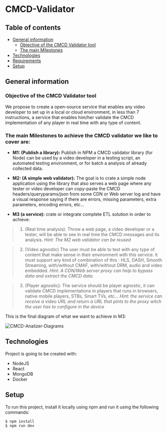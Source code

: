 # CMCD-Validator

## Table of contents
* [General information](#general-info)
	* [Objective of the CMCD Validator tool](#objetives-of-the-CMCD-validator-tool)
    * [The main Milestones](#the-main-Milestones)
* [Technologies](#technologies)
* [Requirements](#requirements)
* [Setup](#setup)


## General information

### Objective of the CMCD Validator tool
We propose to create a open-source service that enables any video developer to set up in a local or cloud environment, in less than 7 instructions, a service that enables him/her validate the CMCD implementation of any player in real time with any type of content.

### The main Milestones to achieve the CMCD validator we like to cover are:

* **M1: (Publish a library):** Publish in NPM a CMCD validator library (for Node) can be used by a video developer in a testing script, an automated testing environment, or for batch a analysis of already collected data.

* **M2: (A simple web validator):** The goal is to crate a simple node application using the library that also serves a web page where any tester or video developer can copy-paste the CMCD headers/queryparams/json from some CDN or Web server log and have a visual response saying if there are errors, missing parameters, extra parameters, encoding errors, etc...

* **M3 (a service):** crate or integrate complete ETL solution in order to achieve:   

> 1.  (Real time analysis): Throw a web page, a video developer or a tester, will be able to see in real time the CMCD messages and its analysis.  _Hint: The M2 web validator can be reused_

> 2.  (Video agnostic) The user must be able to test with any type of content that make sense in their environment with this service. it must support any kind of combination of this : HLS, DASH, Smooth Streaming, with/without CMAF, with/without DRM, audio and video embedded.  _Hint: A CDN/Web server proxy can help to bypass data and extract the CMCD data._

> 3.  (Player agnostic): The service should be player agnostic, it can validate CMCD implementations in players that runs in browsers, native mobile players, STBs, Smart TVs, etc...  _Hint: the service can receive a video URL and return a URL that pints to the proxy witch the user has to configure in the device_

This is the final diagram of what we want to achieve in M3:

![CMCD-Analizer-Diagrams](https://user-images.githubusercontent.com/99991582/218837416-2d7c8cea-65a5-4486-b888-87130ad39c15.png)

## Technologies
Project is going to be created with:
* NodeJS
* React 
* MongoDB 
* Docker
	
## Setup
To run this project, install it locally using npm and run it using the following commands:

```
$ npm install
$ npm run dev
```